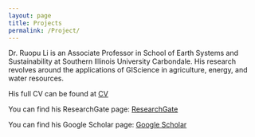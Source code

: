 ```yaml
---
layout: page
title: Projects
permalink: /Project/
---
```


Dr. Ruopu Li is an Associate Professor in School of Earth Systems and Sustainability at Southern Illinois University Carbondale. His research revolves around the applications of GIScience in agriculture, energy, and water resources.

His full CV can be found at [CV](https://cola.siu.edu/geography/_common/documents/faculty-cvs/li.pdf)

You can find his ResearchGate page:
[ResearchGate](https://www.researchgate.net/profile/Ruopu_Li)

You can find his Google Scholar page:
[Google Scholar](https://scholar.google.com/citations?user=arMExhwAAAAJ&hl=en)

[University Homepage]: https://cola.siu.edu/geography/faculty-staff/faculty/ruopu-li.php
